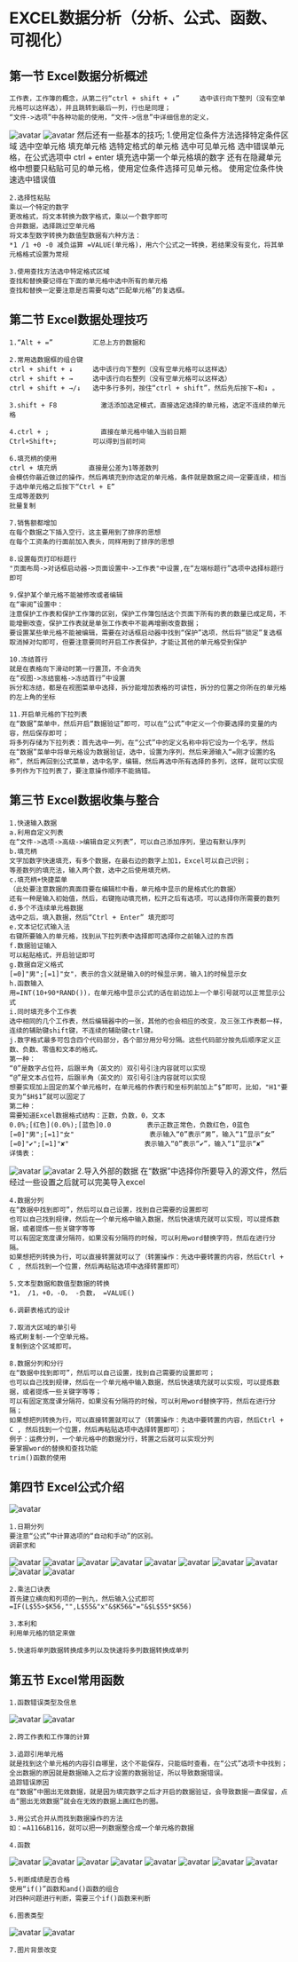 # EXCEL数据分析（分析、公式、函数、可视化）

## 第一节 Excel数据分析概述

    工作表，工作簿的概念，从第二行“ctrl + shift + ↓”     选中该行向下整列（没有空单元格可以这样选），并且跳转到最后一列，行也是同理；
    “文件->选项”中各种功能的使用，“文件->信息”中详细信息的定义，
![avatar](pic/table_basis.png)
![avatar](pic/table_basis0.png)
    然后还有一些基本的技巧;
    1.使用定位条件方法选择特定条件区域
    选中空单元格
    填充单元格
    选特定格式的单元格
    选中可见单元格
    选中错误单元格，在公式选项中
    ctrl + enter         填充选中第一个单元格填的数字
    还有在隐藏单元格中想要只粘贴可见的单元格，使用定位条件选择可见单元格。
    使用定位条件快速选中错误值

    2.选择性粘贴
    乘以一个特定的数字
    更改格式，将文本转换为数字格式，乘以一个数字即可
    合并数据，选择跳过空单元格
    将文本型数字转换为数值型数据有六种方法：
    *1 /1 +0 -0 减负运算 =VALUE(单元格)，用六个公式之一转换，若结果没有变化，将其单元格格式设置为常规

    3.使用查找方法选中特定格式区域
    查找和替换要记得在下面的单元格中选中所有的单元格
    查找和替换一定要注意是否需要勾选“匹配单元格”的复选框。

## 第二节 Excel数据处理技巧

    1.“Alt + =”          汇总上方的数据和

    2.常用选数据框的组合键
    ctrl + shift + ↓     选中该行向下整列（没有空单元格可以这样选）
    ctrl + shift + →     选中该行向右整列（没有空单元格可以这样选）
    ctrl + shift + →/↓   选中多行多列，按住“ctrl + shift”，然后先后按下→和↓ 。

    3.shift + F8           激活添加选定模式，直接选定选择的单元格，选定不连续的单元格

    4.ctrl + ;             直接在单元格中输入当前日期  
    Ctrl+Shift+;         可以得到当前时间

    6.填充柄的使用
    ctrl + 填充炳        直接是公差为1等差数列
    会模仿你最近做过的操作，然后再填充到你选定的单元格，条件就是数据之间一定要连续，相当于选中单元格之后按下“Ctrl + E”
    生成等差数列
    批量复制

    7.销售额都增加
    在每个数据之下插入空行，这主要用到了排序的思想
    在每个工资条的行面前加入表头，同样用到了排序的思想
    
    8.设置每页打印标题行
    "页面布局->对话框启动器->页面设置中->工作表"中设置,在“左端标题行”选项中选择标题行即可

    9.保护某个单元格不能被修改或者编辑
    在“审阅”设置中：
    注意保护工作表和保护工作簿的区别，保护工作簿包括这个页面下所有的表的数量已成定局，不能增删改查，保护工作表就是单张工作表中不能再增删改查数据；
    要设置某些单元格不能被编辑，需要在对话框启动器中找到“保护”选项，然后将“锁定”复选框取消掉对勾即可，但要注意要同时开启工作表保护，才能让其他的单元格受到保护

    10.冻结首行
    就是在表格向下滑动时第一行置顶，不会消失
    在“视图->冻结窗格->冻结首行”中设置
    拆分和冻结，都是在视图菜单中选择，拆分能增加表格的可读性，拆分的位置之你所在的单元格的左上角的坐标

    11.开启单元格的下拉列表
    在“数据”菜单中，然后开启“数据验证”即可，可以在“公式”中定义一个你要选择的变量的内容，然后保存即可；
    将多列存储为下拉列表：首先选中一列，在“公式”中的定义名称中将它设为一个名字，然后在“数据”菜单中将单元格设为数据验证，选中，设置为序列，然后来源输入“=刚才设置的名称”，然后再回到公式菜单，选中名字，编辑，然后再选中所有选择的多列，这样，就可以实现多列作为下拉列表了，要注意操作顺序不能搞错。

## 第三节 Excel数据收集与整合

    1.快速输入数据
    a.利用自定义列表
    在“文件->选项->高级->编辑自定义列表”，可以自己添加序列，里边有默认序列
    b.填充柄
    文字加数字快速填充，有多个数据，在最右边的数字上加1，Excel可以自己识别；
    等差数列的填充法，输入两个数，选中之后使用填充柄，
    c.填充柄+快捷菜单
    （此处要注意数据的真面目要在编辑栏中看，单元格中显示的是格式化的数据）
    还有一种是输入初始值，然后，右键拖动填充柄，松开之后有选项，可以选择你所需要的数列
    d.多个不连续单元格数据
    选中之后，填入数据，然后“Ctrl + Enter” 填充即可 
    e.文本记忆式输入法
    右键所要输入的单元格，找到从下拉列表中选择即可选择你之前输入过的东西
    f.数据验证输入
    可以粘贴格式，开启验证即可
    g.数据自定义格式
    [=0]"男";[=1]"女"，表示的含义就是输入0的时候显示男，输入1的时候显示女
    h.函数输入
    用=INT(10+90*RAND())，在单元格中显示公式的话在前边加上一个单引号就可以正常显示公式
    i.同时填充多个工作表
    选中相同的几个工作表，然后编辑器中的一张，其他的也会相应的改变，及三张工作表都一样，连续的辅助键shift键，不连续的辅助键ctrl键。
    j.数字格式最多可包含四个代码部分，各个部分用分号分隔。这些代码部分按先后顺序定义正数、负数、零值和文本的格式。
    第一种：
    “0”是数字占位符，后跟半角（英文的）双引号引注内容就可以实现
    “@”是文本占位符，后跟半角（英文的）双引号引注内容就可以实现
    想要实现加上固定的某个单元格时，在单元格的作表行和坐标列前加上“$”即可，比如，"H1"要变为“$H$1”就可以固定了
    第二种：
    需要知道Excel数据格式结构：正数，负数，0，文本
    0.0%;[红色](0.0%);[蓝色]0.0         表示正数正常色，负数红色，0蓝色
    [=0]"男";[=1]"女"                   表示输入“0”表示“男”，输入“1”显示“女”
    [=0]"✔";[=1]"✘"                   表示输入“0”表示“✔”，输入“1”显示“✘”
    详情表：
![avatar](pic/datadef0.png)
![avatar](pic/datadef1.png)
    2.导入外部的数据
    在“数据”中选择你所要导入的源文件，然后经过一些设置之后就可以完美导入excel

    4.数据分列
    在“数据中找到即可”，然后可以自己设置，找到自己需要的设置即可
    也可以自己找到规律，然后在一个单元格中输入数据，然后快速填充就可以实现，可以提炼数据，或者提炼一些关键字等等
    可以有固定宽度课分隔符，如果没有分隔符的时候，可以利用word替换字符，然后在进行分隔。
    如果想把列转换为行，可以直接转置就可以了（转置操作：先选中要转置的内容，然后Ctrl + C , 然后找到一个位置，然后再粘贴选项中选择转置即可）

    5.文本型数据和数值型数据的转换
    *1， /1，+0，-0， -负数， =VALUE() 

    6.调薪表格式的设计

    7.取消大区域的单引号
    格式刷复制-一个空单元格。
    复制到这个区域即可。

    8.数据分列和分行
    在“数据中找到即可”，然后可以自己设置，找到自己需要的设置即可；
    也可以自己找到规律，然后在一个单元格中输入数据，然后快速填充就可以实现，可以提炼数据，或者提炼一些关键字等等；
    可以有固定宽度课分隔符，如果没有分隔符的时候，可以利用word替换字符，然后在进行分隔；
    如果想把列转换为行，可以直接转置就可以了（转置操作：先选中要转置的内容，然后Ctrl + C , 然后找到一个位置，然后再粘贴选项中选择转置即可）；
    例子：运费分列，一个单元格中的数据分行，转置之后就可以实现分列
    要掌握word的替换和查找功能
    trim()函数的使用

## 第四节 Excel公式介绍

![avatar](gongshi.png)

    1.日期分列
    要注意“公式”中计算选项的“自动和手动”的区别。
    调薪求和
![avatar](pic/gongshi0.png)
![avatar](pic/gongshi1.png)
![avatar](pic/gongshi2.png)
![avatar](pic/changliang.png)
![avatar](pic/yunsuanfu0.png)
![avatar](pic/yunsuanfu1.png)
![avatar](pic/yunsuanfu2.png)
![avatar](pic/yunsuanfu3.png)
![avatar](pic/gongshi3.png)
![avatar](pic/caltable.png)

    2.乘法口诀表
    首先建立横向和列项的一到九，然后输入公式即可
    =IF(L$55>$K56,"",L$55&"x"&$K56&"="&$L$55*$K56)

    3.本利和
    利用单元格的锁定来做

    5.快速将单列数据转换成多列以及快速将多列数据转换成单列

## 第五节 Excel常用函数

    1.函数错误类型及信息
![avatar](pic/error.png)
![avatar](pic/error0.png)

    2.跨工作表和工作簿的计算

    3.追踪引用单元格
    就是找到这个单元格的内容引自哪里，这个不能保存，只能临时查看，在“公式”选项卡中找到；全出数据的原因就是数据输入之后才设置的数据验证，所以导致数据错误。
    追踪错误原因
    在“数据”中圈出无效数据，就是因为填完数字之后才开启的数据验证，会导致数据一直保留，点击“圈出无效数据”就会在无效的数据上画红色的圈。

    3.用公式合并从而找到数据操作的方法
    如：=A116&B116，就可以把一列数据整合成一个单元格的数据

    4.函数
![avatar](pic/hanshu.png)
![avatar](pic/hanshu0.png)
![avatar](pic/hanshu1.png)
![avatar](pic/hanshu2.png)
![avatar](pic/hanshu4.png)
![avatar](pic/hanshu5.png)
![avatar](pic/hanshu6.png)
![avatar](pic/hanshu7.png)

    5.判断成绩是否合格
    使用“if()”函数和and()函数的组合
    对四种问题进行判断，需要三个if()函数来判断

    6.图表类型
![avatar](pic/chart_type2.png)
![avatar](pic/chart_type3.png)

    7.图片背景改变
